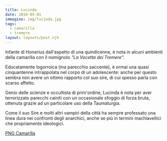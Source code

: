 ```yaml
---
title: Lucinda
date: 2018-05-01
immagine: img/lucinda.jpg
tags:
  - camarilla
  - tremere
layout: layouts/post.njk
---
```


Infante di Honerius dall'aspetto di una quindicenne, è nota in alcuni ambienti della camarilla con il nomignolo _"La Vocetta dei Tremere"_.

Educatamente logorroica (ma parecchio saccente), è ormai una quasi cinquantenne intrappolata nel corpo di un adolescente: anche per questo sembra non avere un ottimo rapporto col suo sire, di cui spesso parla con scarso affetto.

Genio delle scienze e occultista di prim'ordine, Lucinda è nota per aver terrorizzato parecchi cainiti con un occasionale sfoggio di forza bruta, ottenuta grazie ad un particolare uso della Taumaturgia.

Come il suo Sire e molti altri vampiri della città ha sempre professato una linea dura nei confronti degli anarchici, anche se più in termini machiavellici che propriamente ideologici. 

<a href="http://xabacadabra.com/cursed-legacy/png-camarilla.html" class="button back">PNG Camarilla</a>
